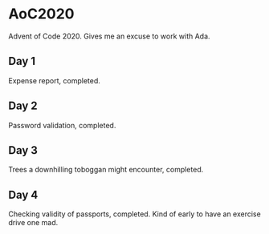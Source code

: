 # AoC2020

Advent of Code 2020. Gives me an excuse to work with Ada.

## Day 1

Expense report, completed.

## Day 2

Password validation, completed.

## Day 3

Trees a downhilling toboggan might encounter, completed.

## Day 4

Checking validity of passports, completed. Kind of early to have an exercise drive one mad.
